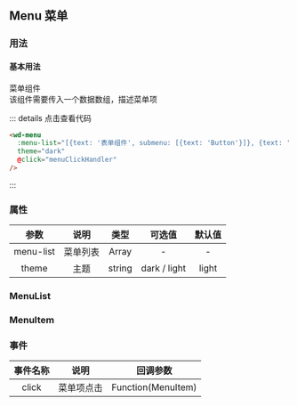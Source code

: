 ## Menu 菜单
### 用法
#### 基本用法
<div class="component-box">
  <div class="component-box-top">
    <wd-menu
      :menu-list="[{text: '表单组件', submenu: [{text: 'Button'}]}, {text: '表单组件', submenu: [{text: 'Button'}]},{text: '表单组件', submenu: [{text: 'Button'}]}]"
      theme="dark"
      @click="menuClickHandler"
    />
  </div>
  <div class="component-box-bottom">
    <div class="component-title">菜单组件</div>
    <div class="component-desc">
      该组件需要传入一个数据数组，描述菜单项
    </div>
  </div>
</div>

::: details 点击查看代码 
```html
<wd-menu
  :menu-list="[{text: '表单组件', submenu: [{text: 'Button'}]}, {text: '表单组件', submenu: [{text: 'Button'}]},{text: '表单组件', submenu: [{text: 'Button'}]}]"
  theme="dark"
  @click="menuClickHandler"
/>
```
:::

### 属性
| 参数 | 说明 | 类型 | 可选值 | 默认值 |
| :--: | :--: | :--: | :--: | :--: |
| menu-list | 菜单列表 | Array | - | - |
| theme | 主题 | string | dark / light | light |

### MenuList

### MenuItem
### 事件
| 事件名称 | 说明 | 回调参数 |
| :--: | :--: | :--: |
| click | 菜单项点击 | Function(MenuItem) |